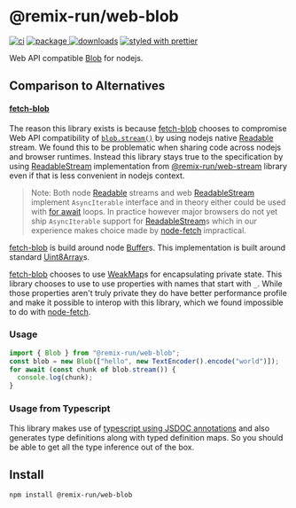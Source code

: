 # @remix-run/web-blob

[![ci][ci.icon]][ci.url]
[![package][version.icon] ![downloads][downloads.icon]][package.url]
[![styled with prettier][prettier.icon]][prettier.url]

Web API compatible [Blob][] for nodejs.

## Comparison to Alternatives

#### [fetch-blob][]

The reason this library exists is because [fetch-blob][] chooses to compromise
Web API compatibility of [`blob.stream()`][w3c blob.stream] by using nodejs
native [Readable][] stream. We found this to be problematic when sharing code
across nodejs and browser runtimes. Instead this library stays true to the
specification by using [ReadableStream][] implementation from [@remix-run/web-stream][]
library even if that is less convenient in nodejs context.

> Note: Both node [Readable][] streams and web [ReadableStream][] implement
> `AsyncIterable` interface and in theory either could be used with [for await][]
> loops. In practice however major browsers do not yet ship `AsyncIterable`
> support for [ReadableStream][]s which in our experience makes choice made by
> [node-fetch][] impractical.

[fetch-blob][] is build around node [Buffer][]s. This implementation is built
around standard [Uint8Array][]s.

[fetch-blob] chooses to use [WeakMap][]s for encapsulating private state. This
library chooses to use to use properties with names that start with `_`. While
those properties aren't truly private they do have better performance profile
and make it possible to interop with this library, which we found impossible
to do with [node-fetch][].

### Usage

```js
import { Blob } from "@remix-run/web-blob";
const blob = new Blob(["hello", new TextEncoder().encode("world")]);
for await (const chunk of blob.stream()) {
  console.log(chunk);
}
```

### Usage from Typescript

This library makes use of [typescript using JSDOC annotations][ts-jsdoc] and
also generates type definitions along with typed definition maps. So you should
be able to get all the type inference out of the box.

## Install

    npm install @remix-run/web-blob

[ci.icon]: https://github.com/web-std/io/workflows/blob/badge.svg
[ci.url]: https://github.com/web-std/io/actions/workflows/blob.yml
[version.icon]: https://img.shields.io/npm/v/@remix-run/web-blob.svg
[downloads.icon]: https://img.shields.io/npm/dm/@remix-run/web-blob.svg
[package.url]: https://npmjs.org/package/@remix-run/web-blob
[downloads.image]: https://img.shields.io/npm/dm/@remix-run/web-blob.svg
[downloads.url]: https://npmjs.org/package/@remix-run/web-blob
[prettier.icon]: https://img.shields.io/badge/styled_with-prettier-ff69b4.svg
[prettier.url]: https://github.com/prettier/prettier
[blob]: https://developer.mozilla.org/en-US/docs/Web/API/Blob/Blob
[fetch-blob]: https://github.com/node-fetch/fetch-blob
[readablestream]: https://developer.mozilla.org/en-US/docs/Web/API/ReadableStream
[readable]: https://nodejs.org/api/stream.html#stream_readable_streams
[w3c blob.stream]: https://w3c.github.io/FileAPI/#dom-blob-stream
[@remix-run/web-stream]: https://github.com/web-std/io/tree/main/stream
[for await]: https://developer.mozilla.org/en-US/docs/Web/JavaScript/Reference/Statements/for-await...of
[buffer]: https://nodejs.org/api/buffer.html
[weakmap]: https://developer.mozilla.org/en-US/docs/Web/JavaScript/Reference/Global_Objects/WeakMap
[ts-jsdoc]: https://www.typescriptlang.org/docs/handbook/jsdoc-supported-types.html
[uint8array]: https://developer.mozilla.org/en-US/docs/Web/JavaScript/Reference/Global_Objects/Uint8Array
[node-fetch]: https://github.com/node-fetch/
